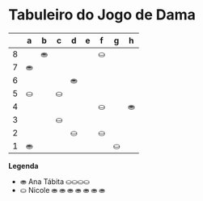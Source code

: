 # Tabuleiro do Jogo de Dama

|   | a | b | c | d | e | f | g | h |
|---|---|---|---|---|---|---|---|---|
| 8 |   | ⛂ |   |  |   | ⛀ |   |  |
| 7 | ⛂ |   |  |   |   |   |   |   |
| 6 |   |   |   |  ⛂ |   | |   |   |
| 5 | ⛀ |   | ⛀ |   |   |   |   |   |
| 4 |   |   |   |   |   | ⛀ |   | ⛂ |
| 3 |   |   | ⛀ |    |   |   |   |   |
| 2 |    |   |   | ⛀ |   | ⛀ |   |   |
| 1 | ⛂  |   |   |   |   |   | ⛀ |   |

**Legenda**

- ⛂  Ana Tábita ⛀⛀⛀⛀
- ⛀  Nicole ⛂ ⛂ ⛂ ⛂ ⛂ ⛂ ⛂